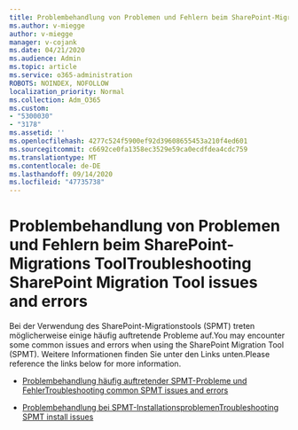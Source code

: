 ```yaml
---
title: Problembehandlung von Problemen und Fehlern beim SharePoint-Migrations Tool
ms.author: v-miegge
author: v-miegge
manager: v-cojank
ms.date: 04/21/2020
ms.audience: Admin
ms.topic: article
ms.service: o365-administration
ROBOTS: NOINDEX, NOFOLLOW
localization_priority: Normal
ms.collection: Adm_O365
ms.custom:
- "5300030"
- "3178"
ms.assetid: ''
ms.openlocfilehash: 4277c524f5900ef92d39608655453a210f4ed601
ms.sourcegitcommit: c6692ce0fa1358ec3529e59ca0ecdfdea4cdc759
ms.translationtype: MT
ms.contentlocale: de-DE
ms.lasthandoff: 09/14/2020
ms.locfileid: "47735738"
---
```

# <a name="troubleshooting-sharepoint-migration-tool-issues-and-errors"></a><span data-ttu-id="5fa29-102">Problembehandlung von Problemen und Fehlern beim SharePoint-Migrations Tool</span><span class="sxs-lookup"><span data-stu-id="5fa29-102">Troubleshooting SharePoint Migration Tool issues and errors</span></span>

<span data-ttu-id="5fa29-103">Bei der Verwendung des SharePoint-Migrationstools (SPMT) treten möglicherweise einige häufig auftretende Probleme auf.</span><span class="sxs-lookup"><span data-stu-id="5fa29-103">You may encounter some common issues and errors when using the SharePoint Migration Tool (SPMT).</span></span> <span data-ttu-id="5fa29-104">Weitere Informationen finden Sie unter den Links unten.</span><span class="sxs-lookup"><span data-stu-id="5fa29-104">Please reference the links below for more information.</span></span>

- [<span data-ttu-id="5fa29-105">Problembehandlung häufig auftretender SPMT-Probleme und Fehler</span><span class="sxs-lookup"><span data-stu-id="5fa29-105">Troubleshooting common SPMT issues and errors</span></span>](https://docs.microsoft.com/sharepointmigration/troubleshooting-common-spmt-issues)

- [<span data-ttu-id="5fa29-106">Problembehandlung bei SPMT-Installationsproblemen</span><span class="sxs-lookup"><span data-stu-id="5fa29-106">Troubleshooting SPMT install issues</span></span>](https://docs.microsoft.com/sharepointmigration/spmt-install-issues)
